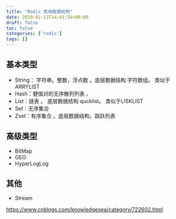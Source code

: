 ```yaml
---
title: "Redis 常用数据结构"
date: 2019-02-13T14:41:54+08:00
draft: false
toc: false
categories: ['redis']
tags: []
---
```


## 基本类型

- String： 字符串。整数，浮点数 。底层数据结构 字符数组。 类似于ARRYLIST
- Hash：健值对的无序散列列表  。
- List：链表 。 底层数据结构 qucklist。 类似于LISKLIST
- Set：无序集合 
- Zset：有序集合 。底层数据结构，跳跃列表

## 

## 高级类型

- BitMap
- GEO
- HyperLogLog

## 其他 

- Stream


https://www.cnblogs.com/knowledgesea/category/722602.html 
